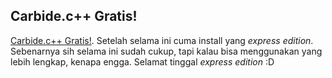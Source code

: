 ## Carbide.c++ Gratis!

[Carbide.c++ Gratis!](http://www.forum.nokia.com/Resources_and_Information/Tools/IDEs/Carbide/Carbide.c++/). Setelah selama ini cuma install yang _express edition_. Sebenarnya sih selama ini sudah cukup, tapi kalau bisa menggunakan yang lebih lengkap, kenapa engga. Selamat tinggal _express edition_ :D

<!-- {"time": "2008-12-08 20:53:08", "title": "Carbide.c++ Gratis!"} -->
